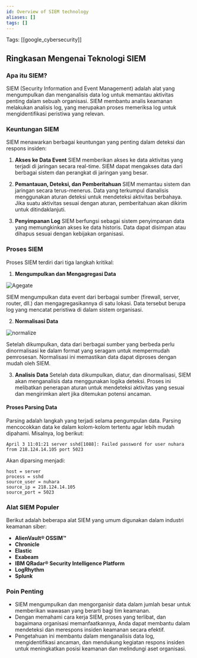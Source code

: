 ```yaml
---
id: Overview of SIEM technology
aliases: []
tags: []
---
```


Tags: [[google_cybersecurity]]

## Ringkasan Mengenai Teknologi SIEM

### **Apa itu SIEM?**
SIEM (Security Information and Event Management) adalah alat yang mengumpulkan dan menganalisis data log untuk memantau aktivitas penting dalam sebuah organisasi. SIEM membantu analis keamanan melakukan analisis log, yang merupakan proses memeriksa log untuk mengidentifikasi peristiwa yang relevan.

### **Keuntungan SIEM**
SIEM menawarkan berbagai keuntungan yang penting dalam deteksi dan respons insiden:

1. **Akses ke Data Event**
   SIEM memberikan akses ke data aktivitas yang terjadi di jaringan secara real-time. SIEM dapat mengakses data dari berbagai sistem dan perangkat di jaringan yang besar.

2. **Pemantauan, Deteksi, dan Pemberitahuan**
   SIEM memantau sistem dan jaringan secara terus-menerus. Data yang terkumpul dianalisis menggunakan aturan deteksi untuk mendeteksi aktivitas berbahaya. Jika suatu aktivitas sesuai dengan aturan, pemberitahuan akan dikirim untuk ditindaklanjuti.

3. **Penyimpanan Log**
   SIEM berfungsi sebagai sistem penyimpanan data yang memungkinkan akses ke data historis. Data dapat disimpan atau dihapus sesuai dengan kebijakan organisasi.

### **Proses SIEM**
Proses SIEM terdiri dari tiga langkah kritikal:

1. **Mengumpulkan dan Mengagregasi Data**

![Agegate](https://d3c33hcgiwev3.cloudfront.net/imageAssetProxy.v1/S4RVzsQNTH62x3KYJ85Uxg_95172ee75d1c4665927dcb44cc168ff1_S35G010.png?expiry=1736121600000&hmac=Ft8YKkVsMObTT0-xxyFl1N8Mbjre-mxU6s5C32Gba0s)

   SIEM mengumpulkan data event dari berbagai sumber (firewall, server, router, dll.) dan mengagregasikannya di satu lokasi. Data tersebut berupa log yang mencatat peristiwa di dalam sistem organisasi.

2. **Normalisasi Data**

![normalize](https://d3c33hcgiwev3.cloudfront.net/imageAssetProxy.v1/sO_SKjBLQ624WVuvgg9p_w_22b55ac3196c4b508dd1df3572065ff1_S35G009.png?expiry=1736121600000&hmac=SNwdpKyn6PGxovo7U3gANajwBTtwsw7WOWMOWbe-VZs)

   Setelah dikumpulkan, data dari berbagai sumber yang berbeda perlu dinormalisasi ke dalam format yang seragam untuk mempermudah pemrosesan. Normalisasi ini memastikan data dapat diproses dengan mudah oleh SIEM.

3. **Analisis Data**
   Setelah data dikumpulkan, diatur, dan dinormalisasi, SIEM akan menganalisis data menggunakan logika deteksi. Proses ini melibatkan penerapan aturan untuk mendeteksi aktivitas yang sesuai dan mengirimkan alert jika ditemukan potensi ancaman.

#### **Proses Parsing Data**
Parsing adalah langkah yang terjadi selama pengumpulan data. Parsing mencocokkan data ke dalam kolom-kolom tertentu agar lebih mudah dipahami. Misalnya, log berikut:

```
April 3 11:01:21 server sshd[1088]: Failed password for user nuhara from 218.124.14.105 port 5023
```

Akan diparsing menjadi:

```
host = server
process = sshd
source_user = nuhara
source_ip = 218.124.14.105
source_port = 5023
```

### **Alat SIEM Populer**
Berikut adalah beberapa alat SIEM yang umum digunakan dalam industri keamanan siber:

- **AlienVault® OSSIM™**
- **Chronicle**
- **Elastic**
- **Exabeam**
- **IBM QRadar® Security Intelligence Platform**
- **LogRhythm**
- **Splunk**

### **Poin Penting**
- SIEM mengumpulkan dan mengorganisir data dalam jumlah besar untuk memberikan wawasan yang berarti bagi tim keamanan.
- Dengan memahami cara kerja SIEM, proses yang terlibat, dan bagaimana organisasi memanfaatkannya, Anda dapat membantu dalam mendeteksi dan merespons insiden keamanan secara efektif.
- Pengetahuan ini membantu dalam menganalisis data log, mengidentifikasi ancaman, dan mendukung kegiatan respons insiden untuk meningkatkan posisi keamanan dan melindungi aset organisasi.
